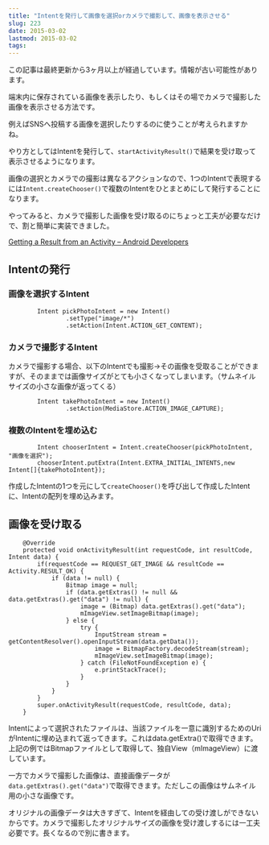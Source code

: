 ```yaml
---
title: "Intentを発行して画像を選択orカメラで撮影して、画像を表示させる"
slug: 223
date: 2015-03-02
lastmod: 2015-03-02
tags: 
---
```


<div id="wppda_alert">この記事は最終更新から3ヶ月以上が経過しています。情報が古い可能性があります。</div><p>端末内に保存されている画像を表示したり、もしくはその場でカメラで撮影した画像を表示させる方法です。</p>
<p>例えばSNSへ投稿する画像を選択したりするのに使うことが考えられますかね。</p>
<p>やり方としてはIntentを発行して、<code>startActivityResult()</code>で結果を受け取って表示させるようになります。</p>
<p>画像の選択とカメラでの撮影は異なるアクションなので、1つのIntentで表現するには<code>Intent.createChooser()</code>で複数のIntentをひとまとめにして発行することになります。</p>
<p>やってみると、カメラで撮影した画像を受け取るのにちょっと工夫が必要なだけで、割と簡単に実装できました。</p>
<p><a href="http://developer.android.com/training/basics/intents/result.html">Getting a Result from an Activity &#8211; Android Developers</a></p>
<h2>Intentの発行</h2>
<h3>画像を選択するIntent</h3>
<pre><code>        Intent pickPhotoIntent = new Intent()
                .setType("image/*")
                .setAction(Intent.ACTION_GET_CONTENT);
</code></pre>
<h3>カメラで撮影するIntent</h3>
<p>カメラで撮影する場合、以下のIntentでも撮影→その画像を受取ることができますが、そのままでは画像サイズがとても小さくなってしまいます。（サムネイルサイズの小さな画像が返ってくる）</p>
<pre><code>        Intent takePhotoIntent = new Intent()
                .setAction(MediaStore.ACTION_IMAGE_CAPTURE);
</code></pre>
<h3>複数のIntentを埋め込む</h3>
<pre><code>        Intent chooserIntent = Intent.createChooser(pickPhotoIntent, "画像を選択");
        chooserIntent.putExtra(Intent.EXTRA_INITIAL_INTENTS,new Intent[]{takePhotoIntent});
</code></pre>
<p>作成したIntentの1つを元にして<code>createChooser()</code>を呼び出して作成したIntentに、Intentの配列を埋め込みます。</p>
<h2>画像を受け取る</h2>
<pre><code>    @Override
    protected void onActivityResult(int requestCode, int resultCode, Intent data) {
        if(requestCode == REQUEST_GET_IMAGE &amp;&amp; resultCode == Activity.RESULT_OK) {
            if (data != null) {
                Bitmap image = null;
                if (data.getExtras() != null &amp;&amp; data.getExtras().get("data") != null) {
                    image = (Bitmap) data.getExtras().get("data");
                    mImageView.setImageBitmap(image);
                } else {
                    try {
                        InputStream stream = getContentResolver().openInputStream(data.getData());
                        image = BitmapFactory.decodeStream(stream);
                        mImageView.setImageBitmap(image);
                    } catch (FileNotFoundException e) {
                        e.printStackTrace();
                    }
                }
            }
        }
        super.onActivityResult(requestCode, resultCode, data);
    }
</code></pre>
<p>Intentによって選択されたファイルは、当該ファイルを一意に識別するためのUriがIntentに埋め込まれて返ってきます。これはdata.getExtra()で取得できます。上記の例ではBitmapファイルとして取得して、独自View（mImageView）に渡しています。</p>
<p>一方でカメラで撮影した画像は、直接画像データが<code>data.getExtras().get("data")</code>で取得できます。ただしこの画像はサムネイル用の小さな画像です。</p>
<p>オリジナルの画像データは大きすぎて、Intentを経由しての受け渡しができないからです。カメラで撮影したオリジナルサイズの画像を受け渡しするには一工夫必要です。長くなるので別に書きます。</p>

  